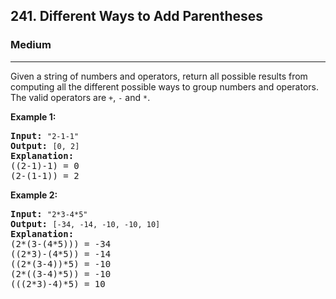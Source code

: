 <h2>241. Different Ways to Add Parentheses</h2><h3>Medium</h3><hr><div><p>Given a string of numbers and operators, return all possible results from computing all the different possible ways to group numbers and operators. The valid operators are <code>+</code>, <code>-</code> and <code>*</code>.</p>

<p><b>Example 1:</b></p>

<pre><b>Input:</b> <code>"2-1-1"</code>
<b>Output:</b> <code>[0, 2]</code>
<strong>Explanation: </strong>
((2-1)-1) = 0 
(2-(1-1)) = 2</pre>

<p><b>Example 2:</b></p>

<pre><b>Input: </b><code>"2*3-4*5"</code>
<b>Output:</b> <code>[-34, -14, -10, -10, 10]</code>
<strong>Explanation: 
</strong>(2*(3-(4*5))) = -34 
((2*3)-(4*5)) = -14 
((2*(3-4))*5) = -10 
(2*((3-4)*5)) = -10 
(((2*3)-4)*5) = 10<strong>
</strong></pre></div>